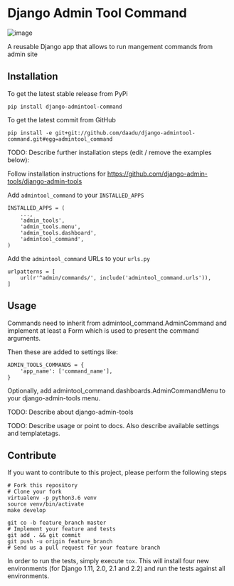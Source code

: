 Django Admin Tool Command
=========================

![image](https://travis-ci.org/daadu/django-admintool-command.svg?branch=master%0A%20:target:%20https://travis-ci.org/daadu/django-admintool-command)

A reusable Django app that allows to run mangement commands from admin
site

Installation
------------

To get the latest stable release from PyPi

    pip install django-admintool-command

To get the latest commit from GitHub

    pip install -e git+git://github.com/daadu/django-admintool-command.git#egg=admintool_command

TODO: Describe further installation steps (edit / remove the examples
below):

Follow installation instructions for
<https://github.com/django-admin-tools/django-admin-tools>

Add `admintool_command` to your `INSTALLED_APPS`

    INSTALLED_APPS = (
        ...,
        'admin_tools',
        'admin_tools.menu',
        'admin_tools.dashboard',
        'admintool_command',
    )

Add the `admintool_command` URLs to your `urls.py`

    urlpatterns = [
        url(r'^admin/commands/', include('admintool_command.urls')),
    ]

Usage
-----

Commands need to inherit from admintool\_command.AdminCommand and
implement at least a Form which is used to present the command
arguments.

Then these are added to settings like:

    ADMIN_TOOLS_COMMANDS = {
        'app_name': ['command_name'],
    }

Optionally, add admintool\_command.dashboards.AdminCommandMenu to your
django-admin-tools menu.

TODO: Describe about django-admin-tools

TODO: Describe usage or point to docs. Also describe available settings
and templatetags.

Contribute
----------

If you want to contribute to this project, please perform the following
steps

    # Fork this repository
    # Clone your fork
    virtualenv -p python3.6 venv
    source venv/bin/activate
    make develop

    git co -b feature_branch master
    # Implement your feature and tests
    git add . && git commit
    git push -u origin feature_branch
    # Send us a pull request for your feature branch

In order to run the tests, simply execute `tox`. This will install four
new environments (for Django 1.11, 2.0, 2.1 and 2.2) and run the tests
against all environments.
